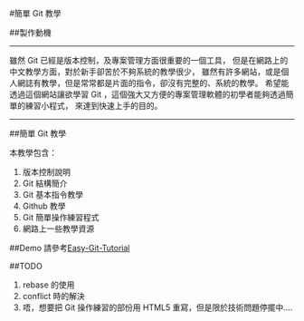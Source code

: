 #簡單 Git 教學

##製作動機
***
雖然 Git 已經是版本控制，及專案管理方面很重要的一個工具，
但是在網路上的中文教學方面，對於新手卻苦於不夠系統的教學很少，
雖然有許多網站，或是個人網誌有教學，但是常常都是片面的指令，卻沒有完整的、系統的教學。
希望能透過這個網站讓欲學習 Git ，這個強大又方便的專案管理軟體的初學者能夠透過簡單的練習小程式，
來達到快速上手的目的。
***

##簡單 Git 教學

本教學包含：

1. 版本控制說明 <br>
2. Git 結構簡介 <br>
3. Git 基本指令教學 <br>
4. Github 教學 <br>
5. Git 簡單操作練習程式 <br>
6. 網路上一些教學資源<br>

##Demo
請參考[Easy-Git-Tutorial](http://dylandy.github.io/Easy-Git-Tutorial/index.html) 


##TODO
1. rebase 的使用<br>
2. conflict 時的解決<br>
3. 唔，想要把 Git 操作練習的部份用 HTML5 重寫，但是限於技術問題停擺中....
